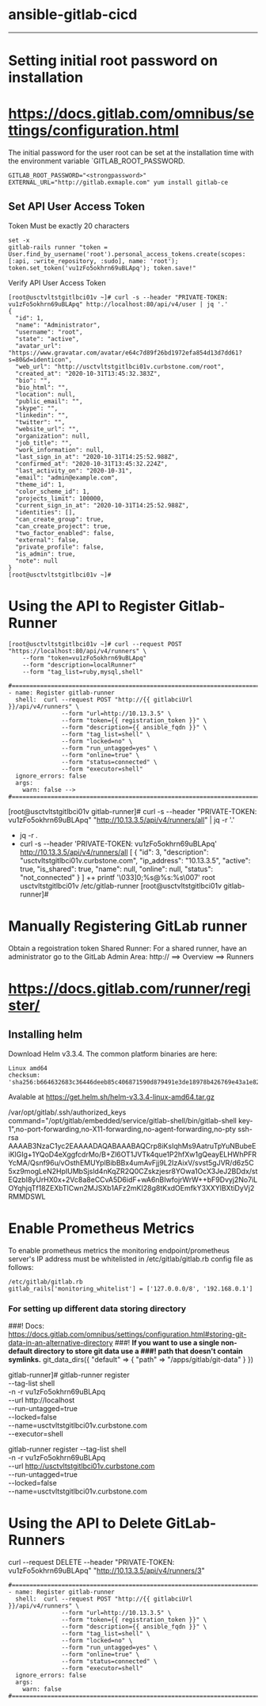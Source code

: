 # ansible-gitlab-cicd
--------------------------------------

Setting initial root password on installation
===============================================

# https://docs.gitlab.com/omnibus/settings/configuration.html

The initial password for the user root can be set at the installation time with the environment variable `GITLAB_ROOT_PASSWORD.

```Example:
GITLAB_ROOT_PASSWORD="<strongpassword>"
EXTERNAL_URL="http://gitlab.exmaple.com" yum install gitlab-ce
```

Set API User Access Token
--------------------------------------------
Token Must be exactly 20 characters

```
set -x
gitlab-rails runner "token = User.find_by_username('root').personal_access_tokens.create(scopes: [:api, :write_repository, :sudo], name: 'root'); token.set_token('vu1zFo5okhrn69uBLApq'); token.save!"
```

Verify API User Access Token

```
[root@usctvltstgitlbci01v ~]# curl -s --header "PRIVATE-TOKEN: vu1zFo5okhrn69uBLApq" http://localhost:80/api/v4/user | jq '.'
{
  "id": 1,
  "name": "Administrator",
  "username": "root",
  "state": "active",
  "avatar_url": "https://www.gravatar.com/avatar/e64c7d89f26bd1972efa854d13d7dd61?s=80&d=identicon",
  "web_url": "http://usctvltstgitlbci01v.curbstone.com/root",
  "created_at": "2020-10-31T13:45:32.383Z",
  "bio": "",
  "bio_html": "",
  "location": null,
  "public_email": "",
  "skype": "",
  "linkedin": "",
  "twitter": "",
  "website_url": "",
  "organization": null,
  "job_title": "",
  "work_information": null,
  "last_sign_in_at": "2020-10-31T14:25:52.988Z",
  "confirmed_at": "2020-10-31T13:45:32.224Z",
  "last_activity_on": "2020-10-31",
  "email": "admin@example.com",
  "theme_id": 1,
  "color_scheme_id": 1,
  "projects_limit": 100000,
  "current_sign_in_at": "2020-10-31T14:25:52.988Z",
  "identities": [],
  "can_create_group": true,
  "can_create_project": true,
  "two_factor_enabled": false,
  "external": false,
  "private_profile": false,
  "is_admin": true,
  "note": null
}
[root@usctvltstgitlbci01v ~]#
```

Using the API to Register Gitlab-Runner
============================================

```
[root@usctvltstgitlbci01v ~]# curl --request POST "https://localhost:80/api/v4/runners" \
    --form "token=vu1zFo5okhrn69uBLApq"
    --form "description=localRunner"
    --form "tag_list=ruby,mysql,shell"
```

```
#===============================================================================
- name: Register gitlab-runner
  shell:  curl --request POST "http://{{ gitlabciUrl }}/api/v4/runners" \
               --form "url=http://10.13.3.5" \
               --form "token={{ registration_token }}" \
               --form "description={{ ansible_fqdn }}" \
               --form "tag_list=shell" \
               --form "locked=no" \
               --form "run_untagged=yes" \
               --form "online=true" \
               --form "status=connected" \
               --form "executor=shell"
  ignore_errors: false
  args:
    warn: false -->
#===============================================================================
```

[root@usctvltstgitlbci01v gitlab-runner]# curl -s --header "PRIVATE-TOKEN: vu1zFo5okhrn69uBLApq" "http://10.13.3.5/api/v4/runners/all" | jq -r '.'
+ jq -r .
+ curl -s --header 'PRIVATE-TOKEN: vu1zFo5okhrn69uBLApq' http://10.13.3.5/api/v4/runners/all
[
  {
    "id": 3,
    "description": "usctvltstgitlbci01v.curbstone.com",
    "ip_address": "10.13.3.5",
    "active": true,
    "is_shared": true,
    "name": null,
    "online": null,
    "status": "not_connected"
  }
]
++ printf '\033]0;%s@%s:%s\007' root usctvltstgitlbci01v /etc/gitlab-runner
[root@usctvltstgitlbci01v gitlab-runner]#


Manually Registering GitLab runner
==============================
Obtain a regoistration token
Shared Runner:
For a shared runner, have an administrator go to the GitLab Admin Area:
http://<gitlab-url>
==> Overview
  ==> Runners

# https://docs.gitlab.com/runner/register/


Installing helm
--------------------

Download Helm v3.3.4. The common platform binaries are here:

    Linux amd64
    checksum: 'sha256:b664632683c36446deeb85c406871590d879491e3de18978b426769e43a1e82c'

   Avalable at https://get.helm.sh/helm-v3.3.4-linux-amd64.tar.gz


/var/opt/gitlab/.ssh/authorized_keys
command="/opt/gitlab/embedded/service/gitlab-shell/bin/gitlab-shell key-1",no-port-forwarding,no-X11-forwarding,no-agent-forwarding,no-pty ssh-rsa AAAAB3NzaC1yc2EAAAADAQABAAABAQCrp8iKsIqhMs9AatruTpYuNBubeEiKlGIg+1YQoD4eXggfcdrMo/B+Zl6OT1JVTk4que1P2hfXw1gQeayELHWhPFRYcMA/Qsnf96u/vOsthEMUYplBibBBx4umAvFjj9L2IzAixV/svst5gJVR/d6z5C5xz9mogLeN2HpIUMbSjsld4nKqZR2Q0CZskzjesr8YOwa1OcX3JeJ2BDdx/stEQzbI8yUrHX0x+2Vc8a8eCCvA5D6idF+wA6nBIwfojrWrW++bF9Dvyj2No7iLOYqhjqTf18ZEXbTlCwn2MJSXb1AFz2mKI28g8tKxdOEmfkY3XXYlBXtiDyVj2RMMDSWL


Enable Prometheus Metrics
=========================

To enable prometheus metrics the monitoring endpoint/prometheus server's IP address must be whitelisted in /etc/gitlab/gitlab.rb config file as follows:
```
/etc/gitlab/gitlab.rb
gitlab_rails['monitoring_whitelist'] = ['127.0.0.0/8', '192.168.0.1']

```

### For setting up different data storing directory
###! Docs: https://docs.gitlab.com/omnibus/settings/configuration.html#storing-git-data-in-an-alternative-directory
###! **If you want to use a single non-default directory to store git data use a
###!   path that doesn't contain symlinks.**
 git_data_dirs({
   "default" => {
     "path" => "/apps/gitlab/git-data"
    }
 })

gitlab-runner]# gitlab-runner register \
      --tag-list shell  \
      -n -r vu1zFo5okhrn69uBLApq  \
      --url http://localhost  \
      --run-untagged=true  \
      --locked=false  \
      --name=usctvltstgitlbci01v.curbstone.com \
      --executor=shell

gitlab-runner register --tag-list shell \
      -n -r vu1zFo5okhrn69uBLApq \
      --url http://usctvltstgitlbci01v.curbstone.com \
      --run-untagged=true \
      --locked=false \
      --name=usctvltstgitlbci01v.curbstone.com

Using the API to Delete GitLab-Runners
========================================

curl --request DELETE --header "PRIVATE-TOKEN: vu1zFo5okhrn69uBLApq" "http://10.13.3.5/api/v4/runners/3"
```
#===============================================================================
- name: Register gitlab-runner
  shell:  curl --request POST "http://{{ gitlabciUrl }}/api/v4/runners" \
               --form "url=http://10.13.3.5" \
               --form "token={{ registration_token }}" \
               --form "description={{ ansible_fqdn }}" \
               --form "tag_list=shell" \
               --form "locked=no" \
               --form "run_untagged=yes" \
               --form "online=true" \
               --form "status=connected" \
               --form "executor=shell"
  ignore_errors: false
  args:
    warn: false
#===============================================================================
```
